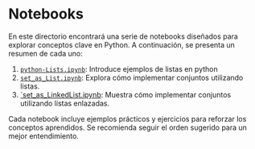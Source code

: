 # Notebooks


En este directorio encontrará una serie de notebooks diseñados para explorar conceptos clave en Python. A continuación, se presenta un resumen de cada uno:
1. [`python-Lists.ipynb`](python-Lists.ipynb): Introduce ejemplos de listas en python
2. [`set_as_List.ipynb`](set_as_List.ipynb): Explora cómo implementar conjuntos utilizando listas. 
3. [`set_as_LinkedList.ipynb](set_as_LinkedList.ipynb): Muestra cómo implementar conjuntos utilizando listas enlazadas. 

Cada notebook incluye ejemplos prácticos y ejercicios para reforzar los conceptos aprendidos. Se recomienda seguir el orden sugerido para un mejor entendimiento.
